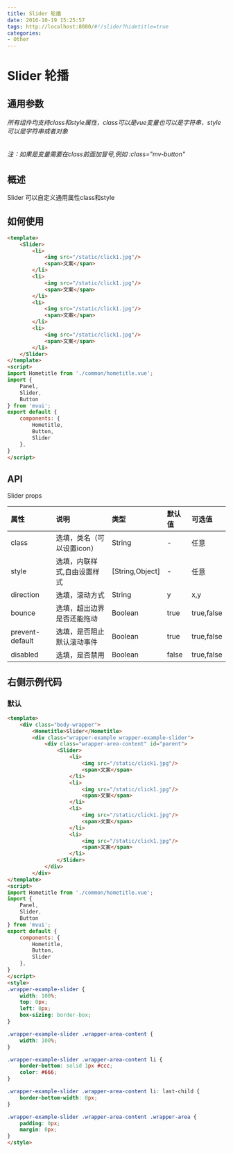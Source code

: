 ```yaml
---
title: Slider 轮播
date: 2016-10-19 15:25:57
tags: http://localhost:8080/#!/slider?hidetitle=true
categories:
- Other
---
```



# Slider 轮播

## 通用参数
###### 所有组件均支持class和style属性，class可以是vue变量也可以是字符串，style可以是字符串或者对象
###### 注：如果是变量需要在class前面加冒号,例如 :class="mv-button"


## 概述
Slider 可以自定义通用属性class和style



## 如何使用

``` html
<template>  
    <Slider>
        <li>
            <img src="/static/click1.jpg"/>
            <span>文案</span>
        </li>
        <li>
            <img src="/static/click1.jpg"/>
            <span>文案</span>
        </li>
        <li>
            <img src="/static/click1.jpg"/>
            <span>文案</span>
        </li>
        <li>
            <img src="/static/click1.jpg"/>
            <span>文案</span>
        </li>
    </Slider>
</template>
<script>
import Hometitle from './common/hometitle.vue';
import {
    Panel,
    Slider,
    Button
} from 'mvui';
export default {
    components: {
        Hometitle,
        Button,
        Slider
    },
}
</script>
```


## API


Slider props

|     属性       | 说明                       |        类型       |    默认值       |    可选值             |
| :------------- |:-------------------------- | :----------------  | :------------|    :-----------------|
|    class      | 选填，类名（可以设置icon）    |    String          |      -       |     任意              |
|    style      | 选填，内联样式,自由设置样式    |   [String,Object] |      -        |     任意              |
|    direction  | 选填，滚动方式               |    String          |     y         |    x,y               |
|    bounce  | 选填，超出边界是否还能拖动    |    Boolean          |     true     |    true,false        |
|    prevent-default| 选填，是否阻止默认滚动事件 |    Boolean         |     true     |    true,false        |
|    disabled    | 选填，是否禁用              |    Boolean         |     false    |    true,false        |



## 右侧示例代码


### 默认
``` html
<template>
    <div class="body-wrapper">
        <Hometitle>Slider</Hometitle>
        <div class="wrapper-example wrapper-example-slider">
            <div class="wrapper-area-content" id="parent">
                <Slider>
                    <li>
                        <img src="/static/click1.jpg"/>
                        <span>文案</span>
                    </li>
                    <li>
                        <img src="/static/click1.jpg"/>
                        <span>文案</span>
                    </li>
                    <li>
                        <img src="/static/click1.jpg"/>
                        <span>文案</span>
                    </li>
                    <li>
                        <img src="/static/click1.jpg"/>
                        <span>文案</span>
                    </li>
                </Slider>
            </div>
        </div>
</template>
<script>
import Hometitle from './common/hometitle.vue';
import {
    Panel,
    Slider,
    Button
} from 'mvui';
export default {
    components: {
        Hometitle,
        Button,
        Slider
    },
}
</script>
<style>
.wrapper-example-slider {
    width: 100%;
    top: 0px;
    left: 0px;
    box-sizing: border-box;
}

.wrapper-example-slider .wrapper-area-content {
    width: 100%;
}

.wrapper-example-slider .wrapper-area-content li {
    border-bottom: solid 1px #ccc;
    color: #666;
}

.wrapper-example-slider .wrapper-area-content li: last-child {
    border-bottom-width: 0px;
}

.wrapper-example-slider .wrapper-area-content .wrapper-area {
    padding: 0px;
    margin: 0px;
}
</style>

```
